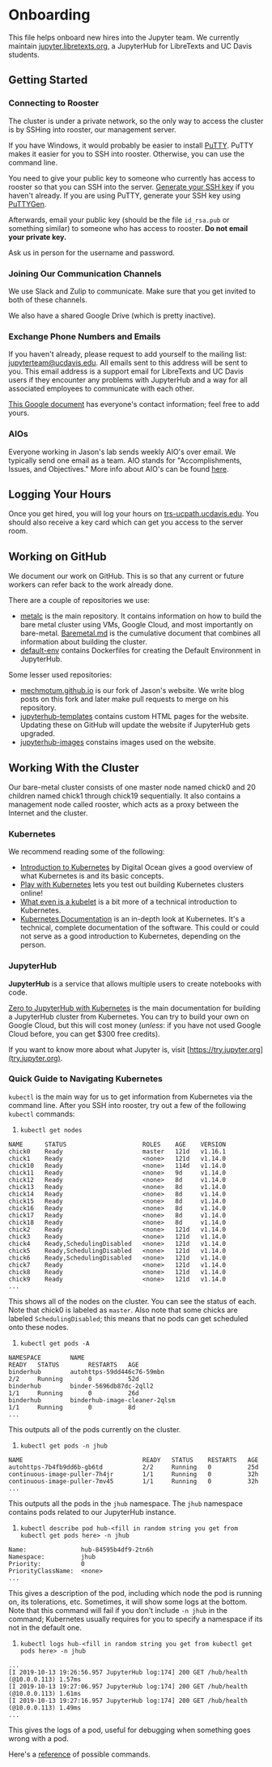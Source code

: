 # Onboarding

This file helps onboard new hires into the Jupyter team.
We currently maintain [jupyter.libretexts.org](https://jupyter.libretexts.org),
a JupyterHub for LibreTexts and UC Davis students.

## Getting Started
### Connecting to Rooster
The cluster is under a private network, so the only way to access the cluster is by 
SSHing into rooster, our management server.

If you have Windows, it would probably be easier to 
install [PuTTY](https://www.chiark.greenend.org.uk/~sgtatham/putty/latest.html).
PuTTY makes it easier for you to SSH into rooster. Otherwise, you can
use the command line.

You need to give your public key to someone who currently has access
to rooster so that you can SSH into the server. 
[Generate your SSH key](https://confluence.atlassian.com/bitbucketserver/creating-ssh-keys-776639788.html)
if you haven't already. If you are using PuTTY, generate your SSH key
using [PuTTYGen](https://www.ssh.com/ssh/putty/windows/puttygen). 

Afterwards, email your public key (should be the file `id_rsa.pub`
or something similar) to someone who has access to rooster. **Do not
email your private key.**

Ask us in person for the username and password.

### Joining Our Communication Channels
We use Slack and Zulip to communicate. Make sure that you get invited to
both of these channels.

We also have a shared Google Drive (which is pretty inactive).

### Exchange Phone Numbers and Emails
If you haven't already, please request to add yourself to the 
mailing list: jupyterteam@ucdavis.edu. All emails sent to this address
will be sent to you. This email address is a support email for LibreTexts
and UC Davis users if they encounter any problems with JupyterHub and 
a way for all associated employees to communicate with each other.

[This Google document](https://docs.google.com/document/d/1dXeBmY8jEpVsvfAfu4JYSyvXageEi2URO9XS-0bdsHY/edit#)
has everyone's contact information; feel free to add yours.

### AIOs
Everyone working in Jason's lab sends weekly AIO's over email. We typically
send one email as a team. AIO stands for "Accomplishments, Issues, and Objectives." 
More info about AIO's can be found [here](https://mechmotum.github.io/guide.html).

## Logging Your Hours
Once you get hired, you will log your hours on [trs-ucpath.ucdavis.edu](https://trs-ucpath.ucdavis.edu).
You should also receive a key card which can get you access to the server room.

## Working on GitHub
We document our work on GitHub. This is so that any current or future workers
can refer back to the work already done. 

There are a couple of repositories we use:
* [metalc](https://github.com/LibreTexts/metalc/) is the main repository. It contains
information on how to build the bare metal cluster using VMs, Google Cloud, and 
most importantly on bare-metal. [Baremetal.md](https://github.com/LibreTexts/metalc/blob/master/docs/Bare-Metal/baremetal.md)
is the cumulative document that combines all information about building 
the cluster.
* [default-env](https://github.com/LibreTexts/default-env) contains Dockerfiles for
creating the Default Environment in JupyterHub.

Some lesser used repositories:
* [mechmotum.github.io](https://github.com/LibreTexts/mechmotum.github.io) is our fork 
of Jason's website. We write blog posts on this fork and later make pull requests to 
merge on his repository.
* [jupyterhub-templates](https://github.com/LibreTexts/jupyterhub-templates) 
contains custom HTML pages for the website. Updating these on GitHub will
update the website if JupyterHub gets upgraded.
* [jupyterhub-images](https://github.com/LibreTexts/jupyterhub-images)
constains images used on the website.

## Working With the Cluster
Our bare-metal cluster consists of one master node named chick0 and 20 children named 
chick1 through chick19 sequentially. It also contains a management node called rooster, which 
acts as a proxy between the Internet and the cluster. 

### Kubernetes
We recommend reading some of the following:
* [Introduction to Kubernetes](https://www.digitalocean.com/community/tutorials/an-introduction-to-kubernetes)
by Digital Ocean gives a good overview of what Kubernetes is and its basic concepts.
* [Play with Kubernetes](https://labs.play-with-k8s.com/) lets you test out building Kubernetes
clusters online!
* [What even is a kubelet](http://kamalmarhubi.com/blog/2015/08/27/what-even-is-a-kubelet/) is a bit
more of a technical introduction to Kubernetes.
* [Kubernetes Documentation](https://kubernetes.io/docs/concepts/) is an in-depth look at
Kubernetes. It's a technical, complete documentation of the software. This could or
could not serve as a good introduction to Kubernetes, depending on the person.

### JupyterHub
**JupyterHub** is a service that allows multiple users to create notebooks with code.

[Zero to JupyterHub with Kubernetes](https://zero-to-jupyterhub.readthedocs.io/en/latest/)
is the main documentation for building a JupyterHub cluster from Kubernetes.
You can try to build your own on Google Cloud, but this will cost money
(*unless*: if you have not used Google Cloud before, you can get $300 free credits).

If you want to know more about what Jupyter is, visit [https://try.jupyter.org](try.jupyter.org).

### Quick Guide to Navigating Kubernetes
`kubectl` is the main way for us to get information from Kubernetes via the command line.
After you SSH into rooster, try out a few of the following `kubectl` commands:

1. `kubectl get nodes`
  ```
  NAME      STATUS                     ROLES    AGE    VERSION
  chick0    Ready                      master   121d   v1.16.1
  chick1    Ready                      <none>   121d   v1.14.0
  chick10   Ready                      <none>   114d   v1.14.0
  chick11   Ready                      <none>   9d     v1.14.0
  chick12   Ready                      <none>   8d     v1.14.0
  chick13   Ready                      <none>   8d     v1.14.0
  chick14   Ready                      <none>   8d     v1.14.0
  chick15   Ready                      <none>   8d     v1.14.0
  chick16   Ready                      <none>   8d     v1.14.0
  chick17   Ready                      <none>   8d     v1.14.0
  chick18   Ready                      <none>   8d     v1.14.0
  chick2    Ready                      <none>   121d   v1.14.0
  chick3    Ready                      <none>   121d   v1.14.0
  chick4    Ready,SchedulingDisabled   <none>   121d   v1.14.0
  chick5    Ready,SchedulingDisabled   <none>   121d   v1.14.0
  chick6    Ready,SchedulingDisabled   <none>   121d   v1.14.0
  chick7    Ready                      <none>   121d   v1.14.0
  chick8    Ready                      <none>   121d   v1.14.0
  chick9    Ready                      <none>   121d   v1.14.0
  ...
  ```
  This shows all of the nodes on the cluster. You can see the status of each.
  Note that chick0 is labeled as `master`.
  Also note that some chicks are labeled `SchedulingDisabled`; this means that
  no pods can get scheduled onto these nodes.

1. `kubectl get pods -A`
  ```
  NAMESPACE        NAME                                                        READY   STATUS        RESTARTS   AGE
  binderhub        autohttps-59dd446c76-59mbn                                  2/2     Running       0          52d
  binderhub        binder-5696db87dc-2qll2                                     1/1     Running       0          26d
  binderhub        binderhub-image-cleaner-2qlsm                               1/1     Running       0          8d
  ...
  ```
  This outputs all of the pods currently on the cluster.
  
1. `kubectl get pods -n jhub`
  ```
  NAME                                 READY   STATUS    RESTARTS   AGE
  autohttps-7b4fb9dd6b-gb6td           2/2     Running   0          25d
  continuous-image-puller-7h4jr        1/1     Running   0          32h
  continuous-image-puller-7mv45        1/1     Running   0          32h
  ...
  ```
  This outputs all the pods in the `jhub` namespace. The `jhub` namespace contains
  pods related to our JupyterHub instance.
  
1. `kubectl describe pod hub-<fill in random string you get from kubectl get pods here> -n jhub`
  ```
  Name:               hub-84595b4df9-2tn6h
  Namespace:          jhub
  Priority:           0
  PriorityClassName:  <none>
  ...
  ```
  This gives a description of the pod, including which node the pod is running on, its tolerations,
  etc. Sometimes, it will show some logs at the bottom. Note that this command will fail if you 
  don't include `-n jhub` in the command; Kubernetes usually requires for you to specify a
  namespace if its not in the default one.
  
1. `kubectl logs hub-<fill in random string you get from kubectl get pods here> -n jhub`
  ```
  ...
  [I 2019-10-13 19:26:56.957 JupyterHub log:174] 200 GET /hub/health (@10.0.0.113) 1.57ms
  [I 2019-10-13 19:27:06.957 JupyterHub log:174] 200 GET /hub/health (@10.0.0.113) 1.61ms
  [I 2019-10-13 19:27:16.957 JupyterHub log:174] 200 GET /hub/health (@10.0.0.113) 1.49ms
  ...
  ```
  This gives the logs of a pod, useful for debugging when something goes wrong with a pod.
  

Here's a [reference](https://kubernetes.io/docs/reference/generated/kubectl/kubectl-commands)
of possible commands.


